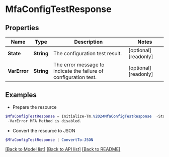 # MfaConfigTestResponse
## Properties

Name | Type | Description | Notes
------------ | ------------- | ------------- | -------------
**State** | **String** | The configuration test result. | [optional] [readonly] 
**VarError** | **String** | The error message to indicate the failure of configuration test. | [optional] [readonly] 

## Examples

- Prepare the resource
```powershell
$MfaConfigTestResponse = Initialize-Tm.V2024MfaConfigTestResponse  -State SUCCESS `
 -VarError MFA Method is disabled.
```

- Convert the resource to JSON
```powershell
$MfaConfigTestResponse | ConvertTo-JSON
```

[[Back to Model list]](../README.md#documentation-for-models) [[Back to API list]](../README.md#documentation-for-api-endpoints) [[Back to README]](../README.md)


